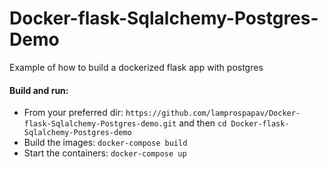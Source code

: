 # Docker-flask-Sqlalchemy-Postgres-Demo

Example of how to build a dockerized flask app with postgres

#### Build and run:
*   From your preferred dir: `https://github.com/lamprospapav/Docker-flask-Sqlalchemy-Postgres-demo.git` and then `cd Docker-flask-Sqlalchemy-Postgres-demo`
*   Build the images: `docker-compose build`
*   Start the containers: `docker-compose up`
